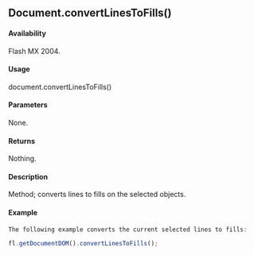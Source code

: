 ## Document.convertLinesToFills()

#### Availability

Flash MX 2004.

#### Usage

document.convertLinesToFills()

#### Parameters

None.

#### Returns

Nothing.

#### Description

Method; converts lines to fills on the selected objects.

#### Example

```javascript
The following example converts the current selected lines to fills:

fl.getDocumentDOM().convertLinesToFills();

```
